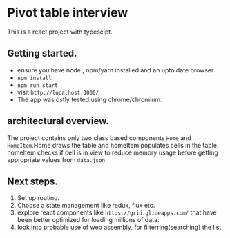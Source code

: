 # Pivot table interview
This is a react project with typescipt.

## Getting started.
 * ensure you have node , npm/yarn installed and an upto date browser
 * `npm install`
 * `npm run start`
 * visit `http://localhost:3000/`
 * The app was ostly tested using chrome/chromium.
  

## architectural overview.
The project contains only two class based components `Home` and `HomeItem`.Home draws the table and homeItem populates cells in the table.
homeItem checks if cell is in view to reduce memory usage before getting appropriate values from `data.json`



## Next steps.

1. Set up routing.
2. Choose a state management like redux, flux etc.
3. explore react components like `https://grid.glideapps.com/` that have been better optimized for loading millions of data.
4. look into probable use of web assembly, for filterring(searching) the list.



